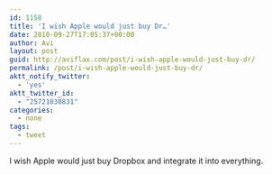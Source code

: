 ```yaml
---
id: 1158
title: 'I wish Apple would just buy Dr…'
date: 2010-09-27T17:05:37+00:00
author: Avi
layout: post
guid: http://aviflax.com/post/i-wish-apple-would-just-buy-dr/
permalink: /post/i-wish-apple-would-just-buy-dr/
aktt_notify_twitter:
  - 'yes'
aktt_twitter_id:
  - "25721030831"
categories:
  - none
tags:
  - tweet
---
```

I wish Apple would just buy Dropbox and integrate it into everything.